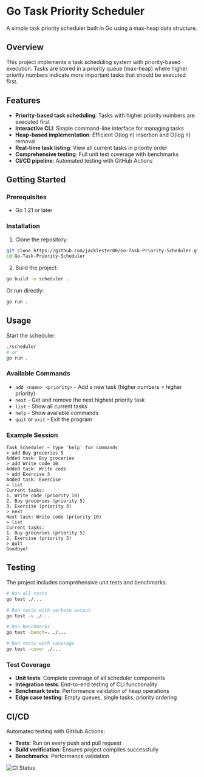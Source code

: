 # Go Task Priority Scheduler

A simple task priority scheduler built in Go using a max-heap data structure.

## Overview

This project implements a task scheduling system with priority-based execution. Tasks are stored in a priority queue (max-heap) where higher priority numbers indicate more important tasks that should be executed first.

## Features

- **Priority-based task scheduling**: Tasks with higher priority numbers are executed first
- **Interactive CLI**: Simple command-line interface for managing tasks
- **Heap-based implementation**: Efficient O(log n) insertion and O(log n) removal
- **Real-time task listing**: View all current tasks in priority order
- **Comprehensive testing**: Full unit test coverage with benchmarks
- **CI/CD pipeline**: Automated testing with GitHub Actions

## Getting Started

### Prerequisites

- Go 1.21 or later

### Installation

1. Clone the repository:
```bash
git clone https://github.com/jacklester00/Go-Task-Priority-Scheduler.git
cd Go-Task-Priority-Scheduler
```

2. Build the project:
```bash
go build -o scheduler .
```

Or run directly:
```bash
go run .
```

## Usage

Start the scheduler:
```bash
./scheduler
# or
go run .
```

### Available Commands

- `add <name> <priority>` - Add a new task (higher numbers = higher priority)
- `next` - Get and remove the next highest priority task
- `list` - Show all current tasks
- `help` - Show available commands
- `quit` or `exit` - Exit the program

### Example Session

```
Task Scheduler — type 'help' for commands
> add Buy groceries 5
Added task: Buy groceries
> add Write code 10
Added task: Write code
> add Exercise 3
Added task: Exercise
> list
Current tasks:
1. Write code (priority 10)
2. Buy groceries (priority 5)
3. Exercise (priority 3)
> next
Next task: Write code (priority 10)
> list
Current tasks:
1. Buy groceries (priority 5)
2. Exercise (priority 3)
> quit
Goodbye!
```

## Testing

The project includes comprehensive unit tests and benchmarks:

```bash
# Run all tests
go test ./...

# Run tests with verbose output
go test -v ./...

# Run benchmarks
go test -bench=. ./...

# Run tests with coverage
go test -cover ./...
```

### Test Coverage

- **Unit tests**: Complete coverage of all scheduler components
- **Integration tests**: End-to-end testing of CLI functionality
- **Benchmark tests**: Performance validation of heap operations
- **Edge case testing**: Empty queues, single tasks, priority ordering

## CI/CD

Automated testing with GitHub Actions:

- **Tests**: Run on every push and pull request
- **Build verification**: Ensures project compiles successfully
- **Benchmarks**: Performance validation

![CI Status](https://github.com/jacklester00/Go-Task-Priority-Scheduler/workflows/Tests/badge.svg)

